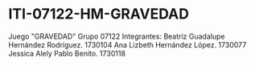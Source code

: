 # ITI-07122-HM-GRAVEDAD
Juego "GRAVEDAD"
Grupo 07122
Integrantes:
Beatriz Guadalupe Hernández Rodríguez. 1730104
Ana Lizbeth Hernández López. 1730077
Jessica Alely Pablo Benito. 1730118
